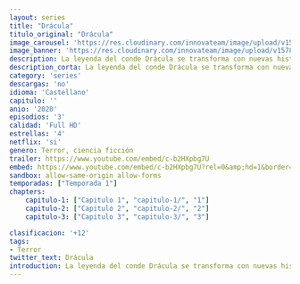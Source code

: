 ```yaml
---
layout: series
title: "Drácula"
titulo_original: "Drácula"
image_carousel: 'https://res.cloudinary.com/innovateam/image/upload/v1578176409/dracula-min_vuw2gg.jpg'
image_banner: 'https://res.cloudinary.com/innovateam/image/upload/v1578176412/Dr_cula_Miniserie_de_TV-462920129-large-min_ctlaks.jpg'
description: La leyenda del conde Drácula se transforma con nuevas historias que deshebran los sangrientos crímenes del vampiro y sacan a la luz su vulnerabilidad.
description_corta: La leyenda del conde Drácula se transforma con nuevas historias que deshebran los sangrientos crímenes del vampiro y sacan a la luz su vulnerabilidad.
category: 'series'
descargas: 'no'
idioma: 'Castellano'
capitulo: ''
anio: '2020'
episodios: '3'
calidad: 'Full HD'
estrellas: '4'
netflix: 'si'
genero: Terror, ciencia ficción
trailer: https://www.youtube.com/embed/c-b2HXpbg7U
embed: https://www.youtube.com/embed/c-b2HXpbg7U?rel=0&amp;hd=1&border=0&wmode=opaque&enablejsapi=1&modestbranding=1&controls=1&showinfo=1
sandbox: allow-same-origin allow-forms 
temporadas: ["Temporada 1"]
chapters:
    capitulo-1: ["Capitulo 1", "capitulo-1/", "1"]
    capitulo-2: ["Capitulo 2", "capitulo-2/", "2"]
    capitulo-3: ["Capitulo 3", "capitulo-3/", "3"]

clasificacion: '+12'
tags:
- Terror
twitter_text: Drácula
introduction: La leyenda del conde Drácula se transforma con nuevas historias que deshebran los sangrientos crímenes del vampiro y sacan a la luz su vulnerabilidad.
---
```












